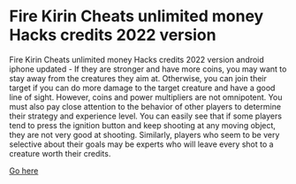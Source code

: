 # Fire Kirin Cheats unlimited money Hacks credits 2022 version

Fire Kirin Cheats unlimited money Hacks credits 2022 version android iphone updated - If they are stronger and have more coins, you may want to stay away from the creatures they aim at. Otherwise, you can join their target if you can do more damage to the target creature and have a good line of sight. However, coins and power multipliers are not omnipotent. You must also pay close attention to the behavior of other players to determine their strategy and experience level. You can easily see that if some players tend to press the ignition button and keep shooting at any moving object, they are not very good at shooting. Similarly, players who seem to be very selective about their goals may be experts who will leave every shot to a creature worth their credits.

<a href="https://yintamod.xyz/fire-kirin/">Go here</a>
